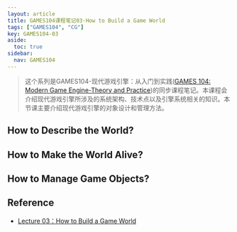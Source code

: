 ```yaml
---
layout: article
title: GAMES104课程笔记03-How to Build a Game World
tags: ["GAMES104", "CG"]
key: GAMES104-03
aside:
  toc: true
sidebar:
  nav: GAMES104
---
```


> 这个系列是GAMES104-现代游戏引擎：从入门到实践([GAMES 104: Modern Game Engine-Theory and Practice](https://games104.boomingtech.com/en/))的同步课程笔记。本课程会介绍现代游戏引擎所涉及的系统架构、技术点以及引擎系统相关的知识。本节课主要介绍现代游戏引擎的对象设计和管理方法。
<!--more-->

## How to Describe the World?

## How to Make the World Alive?

## How to Manage Game Objects?

## Reference

- [Lecture 03：How to Build a Game World](https://www.bilibili.com/video/BV1YY4y1p74P/?spm_id_from=333.788)